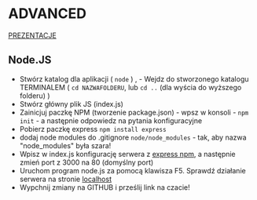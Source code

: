 # ADVANCED
[PREZENTACJE](https://drive.google.com/drive/u/0/folders/1qBUdKe0QASz3GuSAan0FWeaM7__1p1rr)


## Node.JS
  - Stwórz katalog dla aplikacji ( ```node``` )
  , - Wejdz do stworzonego katalogu TERMINALEM ( ```cd NAZWAFOLDERU```, lub ```cd ..``` (dla wyścia do wyższego folderu) )
  - Stwórz główny plik JS (index.js)
  - Zainicjuj paczkę NPM (tworzenie package.json) - wpsz w konsoli - ``` npm init ``` - a następnie odpowiedz na pytania konfiguracyjne
  - Pobierz paczkę express ``` npm install express ```
  - dodaj node modules do .gitignore ```node/node_modules``` - tak, aby nazwa "node_modules" była szara!
  - Wpisz w index.js konfigurację serwera z [express npm](https://www.npmjs.com/package/express), a następnie zmień port z 3000 na 80 (domyślny port)
  - Uruchom program node.js za pomocą klawisza F5. Sprawdź działanie serwera na stronie [localhost](http://localhost)
  - Wypchnij zmiany na GITHUB i prześlij link na czacie!
